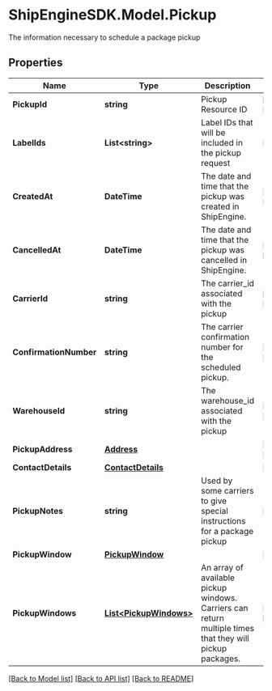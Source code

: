 # ShipEngineSDK.Model.Pickup
The information necessary to schedule a package pickup 

## Properties

Name | Type | Description | Notes
------------ | ------------- | ------------- | -------------
**PickupId** | **string** | Pickup Resource ID | [optional] [readonly] 
**LabelIds** | **List&lt;string&gt;** | Label IDs that will be included in the pickup request | [optional] 
**CreatedAt** | **DateTime** | The date and time that the pickup was created in ShipEngine. | [optional] [readonly] 
**CancelledAt** | **DateTime** | The date and time that the pickup was cancelled in ShipEngine. | [optional] [readonly] 
**CarrierId** | **string** | The carrier_id associated with the pickup | [optional] [readonly] 
**ConfirmationNumber** | **string** | The carrier confirmation number for the scheduled pickup. | [optional] [readonly] 
**WarehouseId** | **string** | The warehouse_id associated with the pickup | [optional] [readonly] 
**PickupAddress** | [**Address**](Address.md) |  | [optional] [readonly] 
**ContactDetails** | [**ContactDetails**](ContactDetails.md) |  | [optional] 
**PickupNotes** | **string** | Used by some carriers to give special instructions for a package pickup | [optional] 
**PickupWindow** | [**PickupWindow**](PickupWindow.md) |  | [optional] 
**PickupWindows** | [**List&lt;PickupWindows&gt;**](PickupWindows.md) | An array of available pickup windows. Carriers can return multiple times that they will pickup packages.  | [optional] [readonly] 

[[Back to Model list]](../README.md#documentation-for-models) [[Back to API list]](../README.md#documentation-for-api-endpoints) [[Back to README]](../README.md)

